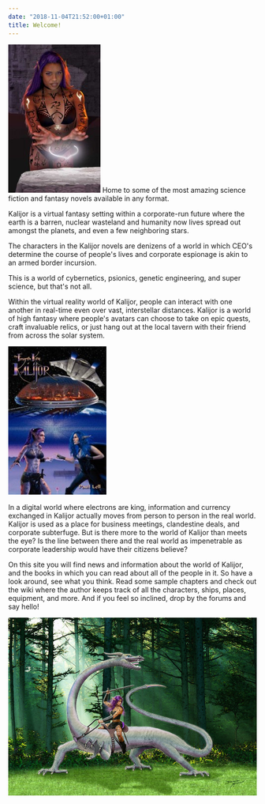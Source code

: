 ```yaml
---
date: "2018-11-04T21:52:00+01:00"
title: Welcome!
---
```


![Riana](/images/Riana-2key-187x300.jpg?classes=a-left,border,shadow) Home to some of the most amazing science fiction and fantasy novels available in any format.

Kalijor is a virtual fantasy setting within a corporate-run future where the earth is a barren, nuclear wasteland and humanity now lives spread out amongst the planets, and even a few neighboring stars.

The characters in the Kalijor novels are denizens of a world in which CEO's determine the course of people's lives and corporate espionage is akin to an armed border incursion.

This is a world of cybernetics, psionics, genetic engineering, and super science, but that's not all.

Within the virtual reality world of Kalijor, people can interact with one another in real-time even over vast, interstellar distances. Kalijor is a world of high fantasy where people's avatars can choose to take on epic quests, craft invaluable relics, or just hang out at the local tavern with their friend from across the solar system.

![4th key](/images/4th-key-199x300.jpg?classes=a-right,border,shadow)

In a digital world where electrons are king, information and currency exchanged in Kalijor actually moves from person to person in the real world. Kalijor is used as a place for business meetings, clandestine deals, and corporate subterfuge. But is there more to the world of Kalijor than meets the eye? Is the line between there and the real world as impenetrable as corporate leadership would have their citizens believe?

On this site you will find news and information about the world of Kalijor, and the books in which you can read about all of the people in it. So have a look around, see what you think. Read some sample chapters and check out the wiki where the author keeps track of all the characters, ships, places, equipment, and more. And if you feel so inclined, drop by the forums and say hello!

![Xanthe & Ree in Forest](/images/Xanthe-Ree-in-Forest.jpg?classes=a-center,border,shadow)
